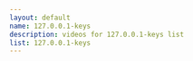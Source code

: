 ```yaml
--- 
layout: default
name: 127.0.0.1-keys
description: videos for 127.0.0.1-keys list
list: 127.0.0.1-keys
---
```


<div class="player">
<div id="player"><!-- "https://www.youtube.com/watch?v={{site.data.lists[page.list][0]}}" --></div>
</div>

